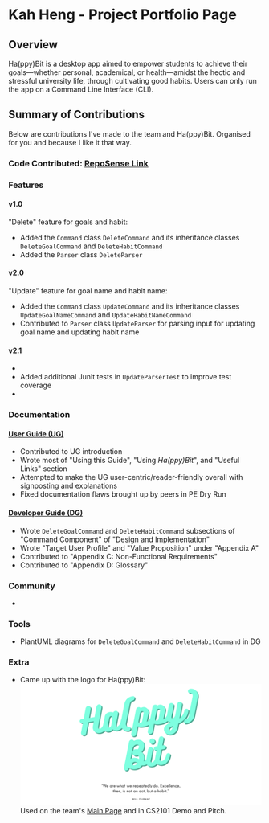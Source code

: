 # Kah Heng - Project Portfolio Page

## Overview
Ha(ppy)Bit is a desktop app aimed to empower students to achieve 
their goals—whether personal, academical, or health—amidst the 
hectic and stressful university life, through cultivating good habits. 
Users can only run the app on a Command Line Interface (CLI).

## Summary of Contributions
Below are contributions I've made to the team and Ha(ppy)Bit. Organised for you and because I like it that way.

### Code Contributed: [RepoSense Link](https://nus-cs2113-ay2122s1.github.io/tp-dashboard/?search=f14&breakdown=true&sort=groupTitle&sortWithin=title&since=2021-09-25&timeframe=commit&mergegroup=&groupSelect=groupByRepos&checkedFileTypes=docs~functional-code~test-code~other&tabOpen=true&tabType=authorship&tabAuthor=kahhe&tabRepo=AY2122S1-CS2113T-F14-1%2Ftp%5Bmaster%5D&authorshipIsMergeGroup=false&authorshipFileTypes=docs~functional-code~test-code~other&authorshipIsBinaryFileTypeChecked=false)

### Features

#### v1.0

"Delete" feature for goals and habit:
- Added the `Command` class `DeleteCommand` and its inheritance classes `DeleteGoalCommand` and `DeleteHabitCommand`
- Added the `Parser` class `DeleteParser`


#### v2.0

"Update" feature for goal name and habit name:
- Added the `Command` class `UpdateCommand` and its inheritance classes `UpdateGoalNameCommand` 
  and `UpdateHabitNameCommand`
- Contributed to `Parser` class `UpdateParser` for parsing input for updating goal name and updating habit name


#### v2.1

- 
- Added additional Junit tests in `UpdateParserTest` to improve test coverage
- 

### Documentation

#### [User Guide (UG)](/docs/UserGuide.md)

- Contributed to UG introduction 
- Wrote most of "Using this Guide", "Using _Ha(ppy)Bit_", and "Useful Links" section
- Attempted to make the UG user-centric/reader-friendly overall with signposting and explanations
- Fixed documentation flaws brought up by peers in PE Dry Run

#### [Developer Guide (DG)](/docs/DeveloperGuide.md)

- Wrote `DeleteGoalCommand` and `DeleteHabitCommand` subsections of "Command Component" of "Design and Implementation"
- Wrote "Target User Profile" and "Value Proposition" under "Appendix A"
- Contributed to "Appendix C: Non-Functional Requirements"
- Contributed to "Appendix D: Glossary"

### Community

- 

### Tools

- PlantUML diagrams for `DeleteGoalCommand` and `DeleteHabitCommand` in DG

### Extra

- Came up with the logo for Ha(ppy)Bit:
![HappyBit Logo](../Display_Images/HappyBit_logo.png)
Used on the team's [Main Page](https://ay2122s1-cs2113t-f14-1.github.io/tp/) and in CS2101 Demo and Pitch.